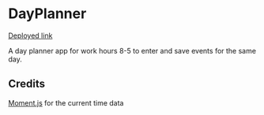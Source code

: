 # DayPlanner

[Deployed link](https://katjones23.github.io/DayPlanner/)

A day planner app for work hours 8-5 to enter and save events for the same day.

## Credits

[Moment.js](https://momentjs.com/) for the current time data
